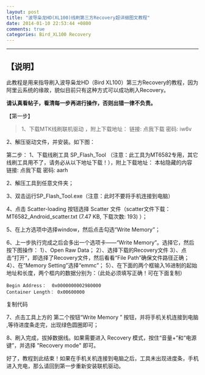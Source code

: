 ```yaml
---
layout: post
title: "波导枭龙HD(XL100)线刷第三方Recovery超详细图文教程"
date: 2014-01-10 22:53:44 +0800
comments: true
categories: Bird_XL100 Recovery
---
```

---
【说明】
----------------
此教程是用来指导刷入波导枭龙HD（Bird XL100）第三方Recovery的教程，因为阿里云系统的缘故，貌似目前只有这种方式可以成功刷入Recovery。

****请认真看帖子，看清每一步再进行操作，否则出错一律不负责。****

【第一步】
> 1、下载MTK线刷联机驱动 ，附上下载地址：
链接:  点我下载   密码: iw6v



2、解压驱动文件，并安装。如下图：

第二步：
1、下载线刷工具 SP_Flash_Tool （注意：此工具为MT6582专用，其它线刷工具用不了，请务必从以下地址下载！），附上下载地址：
本帖隐藏的内容
链接:   点我下载    密码: aarh



2、解压工具到任意文件夹；


3、双击运行SP_Flash_Tool.exe（注意：此时不要将手机连接到电脑）


4、点击 Scatter-loading 按钮选择 Scatter 文件（scatter文件下载： MT6582_Android_scatter.txt (7.47 KB, 下载次数: 193) ）；


5、在上方选项中选择window，然后点击勾选“Write Memory”；


6、上一步执行完成之后会多出一个选项卡——“Write Memory”。选择它，然后按下图操作：
1）、Open Raw Data；
2）、选择下载的Recovery文件
3）、点击“打开”，即选择了Recovery文件，然后看看“File Path”确保文件路径正确；
4）、在“Memory Setting”选择“emmc”；
5）、在下面的两个框输入16进制的起始地址和长度，两个框内的数据分别为：（此处必须填写正确！可在下面复制）

    Begin Address：  0x0000000002980000
    Container Length： 0x00600000

复制代码



7、点击工具上方的 第二个按钮“Write Memory ” 按钮，并将手机关机连接到电脑  ,等待进度条走完，出现绿色圆圈即可；


8、刷入完成，拔掉数据线。如果需要进入 Recovery 模式，按住“音量+”和“电源键”，并选择 "Recovery mode" 即可。

好了，教程到此结束！如果在手机关机连接到电脑之后，工具未出现进度条，手机进入充电，那么请回到第一步重新安装联机驱动。


